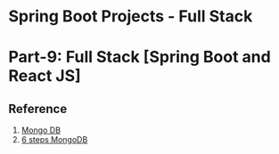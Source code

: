 
#                                           Spring Boot Projects - Full Stack
   
 # Part-9: Full Stack [Spring Boot and React JS]

  
  
  ## Reference
  1. [Mongo DB](https://docs.mongodb.com/manual/core/data-modeling-introduction/)
  2. [6 steps MongoDB](https://www.mongodb.com/blog/post/6-rules-of-thumb-for-mongodb-schema-design-part-1)
